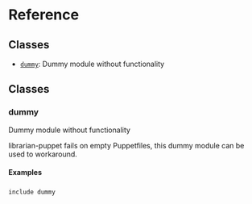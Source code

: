 # Reference

## Classes
* [`dummy`](#dummy): Dummy module without functionality
## Classes

### dummy

Dummy module without functionality

librarian-puppet fails on empty Puppetfiles, this dummy module can be used to workaround.

#### Examples
##### 
```puppet
include dummy
```


